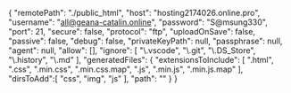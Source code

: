 {
    "remotePath": "./public_html",
    "host": "hosting2174026.online.pro",
    "username": "all@geana-catalin.online",
    "password": "S@msung330",
    "port": 21,
    "secure": false,
    "protocol": "ftp",
    "uploadOnSave": false,
    "passive": false,
    "debug": false,
    "privateKeyPath": null,
    "passphrase": null,
    "agent": null,
    "allow": [],
    "ignore": [
        "\\.vscode",
        "\\.git",
        "\\.DS_Store",
        "\\.history",
        "\\.md"
    ],
    "generatedFiles": {
        "extensionsToInclude": [
            ".html",
            ".css",
            ".min.css",
            ".min.css.map",
            ".js",
            ".min.js",
            ".min.js.map"
        ],
        "dirsToAdd":[
"css",
"img",
"js"
        ],
        "path": ""
    }
}